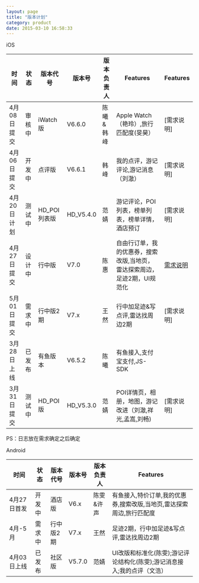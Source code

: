 ```yaml
---
layout: page
title: "版本计划"
category: product
date: 2015-03-10 16:58:33
---
```


iOS

| 时间 | 状态 | 版本代号 | 版本号 | 版本负责人 | Features|  Features|  
|-------- |-------- | ------- | -------- | -------- | -------- |-------- |
| 4月08日提交 | 审核中   | iWatch版   | V6.6.0   | 陈曦&韩峰  | Apple Watch（艳玲）,旅行匹配度(旻昊）|[需求说明]|
| 4月06日提交 | 开发中   | 点评版   | V6.6.1   | 韩峰  | 我的点评，游记评论,游记消息（刘澈）|[需求说明]|
| 4月20日计划| 测试中   | HD_POI列表版   | HD_V5.4.0   | 范婧   | 游记评论，POI列表，榜单列表，榜单详情，酒店预订 |[需求说明]|
| 4月27日提交 |  设计中     | 行中版     |  V7.0   |  陈惠    |  自由行订单，我的优惠券，搜索改版,当地页，雷达探索周边，足迹2期，UI规范化 |[需求说明](http://mdocs.codingview.com/product-hidden/product-travelguide-phone-3.html)|
| 5月01日提交 |  需求中     | 行中版2期    |  V7.x|  王然    |  行中加足迹&写点评,雷达找周边2期 |[需求说明]|
| 3月28日上线| 已发布   | 有鱼版本   | V6.5.2   | 陈曦   | 有鱼接入,支付宝支付,JS-SDK |
| 3月31日提交| 测试中   | HD_POI版   | HD_V5.3.0   | 范婧   | POI详情页，相册，地图，游记改进（刘澈,祥光,孟嵩,刘畅) |[需求说明]|
PS：日志放在需求确定之后确定

Android

| 时间 | 状态 | 版本代号 | 版本号 | 版本负责人 | Features|   
|-------- |-------- | ------- | -------- | -------- | -------- |
| 4月27日首发   | 开发中  | 酒店版   | V6.x   | 陈雯&许声  |有鱼接入,特价订单,我的优惠券,搜索改版,当地页,雷达探索周边,旅行匹配度|
| 4月-5月     |  需求中     |  行中版2期    |  V7.x|  王然    |  足迹2期，行中加足迹&写点评,雷达找周边2期 |
| 4月03日上线| 已发布   | 社区版   | V5.7.0   | 范婧   |UI改版和标准化(陈雯);游记评论结构化(陈雯);游记消息接入;我的点评（文浩）|